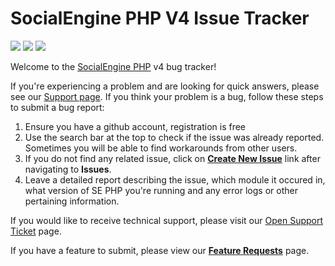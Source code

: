 # SocialEngine PHP V4 Issue Tracker
[![](http://img.shields.io/badge/open-new_issue-red.svg?style=flat)](https://github.com/SocialEngine/phpv4-issues/issues/new) [![](http://img.shields.io/badge/get-support-green.svg?style=flat)](https://www.socialengine.com/client/ticket/create)
[![](https://img.shields.io/badge/open-new%20feature-brightgreen.svg)](https://github.com/SocialEngine/phpv4-feature-requests/issues/new)

Welcome to the [SocialEngine PHP](http://www.socialengine.com) v4 bug tracker! 

If you're experiencing a problem and are looking for quick answers, please see our [Support page](http://www.socialengine.com/support). If you think your problem is a bug, follow these steps to submit a bug report:

1. Ensure you have a github account, registration is free
2. Use the search bar at the top to check if the issue was already reported. Sometimes you will be able to find workarounds from other users.
3. If you do not find any related issue, click on [**Create New Issue**](https://github.com/SocialEngine/phpv4-issues/issues/new) link after navigating to **Issues**.
4. Leave a detailed report describing the issue, which module it occured in, what version of SE PHP you're running and any error logs or other pertaining information. 

If you would like to receive technical support, please visit our [Open Support Ticket](https://www.socialengine.com/sign-in?redirect=%2Fclient%2Fticket%2Fcreate) page.

If you have a feature to submit, please view our [**Feature Requests**](https://github.com/SocialEngine/phpv4-feature-requests/) page.
